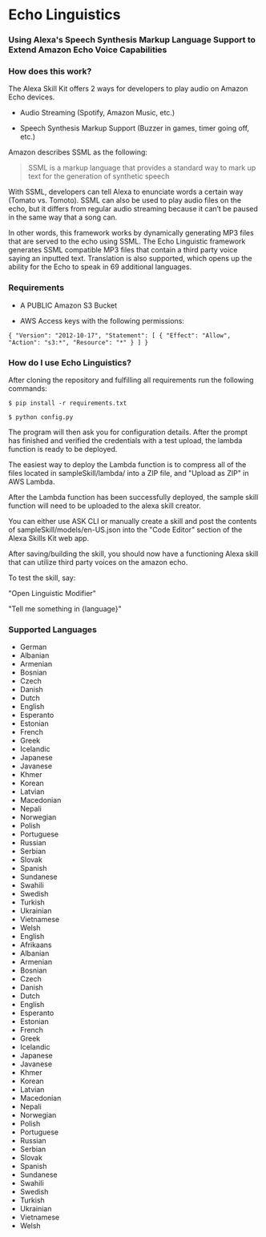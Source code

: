 # Echo Linguistics
### Using Alexa's Speech Synthesis Markup Language Support to Extend Amazon Echo Voice Capabilities

### How does this work?

The Alexa Skill Kit offers 2 ways for developers to play audio on Amazon Echo devices.

- Audio Streaming (Spotify, Amazon Music, etc.)

- Speech Synthesis Markup Support (Buzzer in games, timer going off, etc.)




Amazon describes SSML as the following:
> SSML is a markup language that provides a standard way to mark up text for the generation of synthetic speech


With SSML, developers can tell Alexa to enunciate words a certain way (Tomato vs. Tomoto).  SSML can also be used to play audio files on the echo, but it differs from regular audio streaming because it can’t be paused in the same way that a song can.

In other words, this framework works by dynamically generating MP3 files that are served to the echo using SSML.  The Echo Linguistic framework generates SSML compatible MP3 files that contain a third party voice saying an inputted text.  Translation is also supported, which opens up the ability for the Echo to speak in 69 additional languages.

### Requirements

- A PUBLIC Amazon S3 Bucket

- AWS Access keys with the following permissions:

`
{
    "Version": "2012-10-17",
    "Statement": [
        {
            "Effect": "Allow",
            "Action": "s3:*",
            "Resource": "*"
        }
    ]
}
`


### How do I use Echo Linguistics?

After cloning the repository and fulfilling all requirements run the following commands:

` $ pip install -r requirements.txt `

` $ python config.py `

The program will then ask you for configuration details.  After the prompt has finished and verified the credentials with a test upload, the lambda function is ready to be deployed.

The easiest way to deploy the Lambda function is to compress all of the files located in sampleSkill/lambda/ into a ZIP file, and "Upload as ZIP" in AWS Lambda.

After the Lambda function has been successfully deployed, the sample skill function will need to be uploaded to the alexa skill creator.

You can either use ASK CLI or manually create a skill and post the contents of sampleSkill/models/en-US.json into the "Code Editor" section of the Alexa Skills Kit web app.


After saving/building the skill, you should now have a functioning Alexa skill that can utilize third party voices on the amazon echo.

To test the skill, say:

"Open Linguistic Modifier"

"Tell me something in {language}"

### Supported Languages

- German
- Albanian
- Armenian
- Bosnian
- Czech
- Danish
- Dutch
- English
- Esperanto
- Estonian
- French
- Greek
- Icelandic
- Japanese
- Javanese
- Khmer
- Korean
- Latvian
- Macedonian
- Nepali
- Norwegian
- Polish
- Portuguese
- Russian
- Serbian
- Slovak
- Spanish
- Sundanese
- Swahili
- Swedish
- Turkish
- Ukrainian
- Vietnamese
- Welsh
- English
- Afrikaans
- Albanian
- Armenian
- Bosnian
- Czech
- Danish
- Dutch
- English
- Esperanto
- Estonian
- French
- Greek
- Icelandic
- Japanese
- Javanese
- Khmer
- Korean
- Latvian
- Macedonian
- Nepali
- Norwegian
- Polish
- Portuguese
- Russian
- Serbian
- Slovak
- Spanish
- Sundanese
- Swahili
- Swedish
- Turkish
- Ukrainian
- Vietnamese
- Welsh
